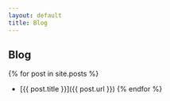 ```yaml
---
layout: default
title: Blog
---
```


Blog
----

{% for post in site.posts %}
  * [{{ post.title }}]({{ post.url }})
{% endfor %}

